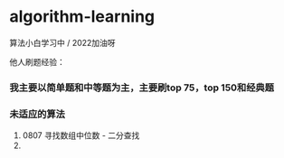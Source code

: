# algorithm-learning
算法小白学习中 / 2022加油呀

他人刷题经验：
### 我主要以简单题和中等题为主，主要刷top 75，top 150和经典题
> 
### 未适应的算法
1. 0807 寻找数组中位数 - 二分查找
2. 